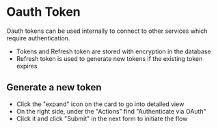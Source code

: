 # Oauth Token

Oauth tokens can be used internally to connect to other services which require authentication.

- Tokens and Refresh token are stored with encryption in the database
- Refresh token is used to generate new tokens if the existing token expires

## Generate a new token

- Click the "expand" icon on the card to go into detailed view
- On the right side, under the "Actions" find "Authenticate via OAuth"
- Click it and click "Submit" in the next form to initiate the flow


